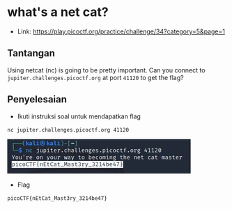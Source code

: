 # what's a net cat?
- Link: https://play.picoctf.org/practice/challenge/34?category=5&page=1

## Tantangan
Using netcat (nc) is going to be pretty important. Can you connect to `jupiter.challenges.picoctf.org` at port `41120` to get the flag?

## Penyelesaian
- Ikuti instruksi soal untuk mendapatkan flag
```sh
nc jupiter.challenges.picoctf.org 41120
```

![alt text](https://github.com/rahardian-dwi-saputra/picoCTF-writeup/blob/main/General%20Skills/whats%20a%20net%20cat/assets/nc%201.JPG)

- Flag
```sh
picoCTF{nEtCat_Mast3ry_3214be47}
```